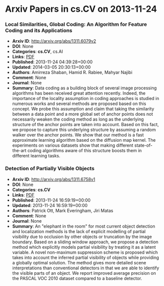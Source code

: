 # Arxiv Papers in cs.CV on 2013-11-24
### Local Similarities, Global Coding: An Algorithm for Feature Coding and its Applications
- **Arxiv ID**: http://arxiv.org/abs/1311.6079v2
- **DOI**: None
- **Categories**: **cs.CV**, cs.AI
- **Links**: [PDF](http://arxiv.org/pdf/1311.6079v2)
- **Published**: 2013-11-24 04:39:28+00:00
- **Updated**: 2014-03-05 20:30:13+00:00
- **Authors**: Amirreza Shaban, Hamid R. Rabiee, Mahyar Najibi
- **Comment**: None
- **Journal**: None
- **Summary**: Data coding as a building block of several image processing algorithms has been received great attention recently. Indeed, the importance of the locality assumption in coding approaches is studied in numerous works and several methods are proposed based on this concept. We probe this assumption and claim that taking the similarity between a data point and a more global set of anchor points does not necessarily weaken the coding method as long as the underlying structure of the anchor points are taken into account. Based on this fact, we propose to capture this underlying structure by assuming a random walker over the anchor points. We show that our method is a fast approximate learning algorithm based on the diffusion map kernel. The experiments on various datasets show that making different state-of-the-art coding algorithms aware of this structure boosts them in different learning tasks.



### Detection of Partially Visible Objects
- **Arxiv ID**: http://arxiv.org/abs/1311.6758v1
- **DOI**: None
- **Categories**: **cs.CV**
- **Links**: [PDF](http://arxiv.org/pdf/1311.6758v1)
- **Published**: 2013-11-24 16:59:19+00:00
- **Updated**: 2013-11-24 16:59:19+00:00
- **Authors**: Patrick Ott, Mark Everingham, Jiri Matas
- **Comment**: None
- **Journal**: None
- **Summary**: An "elephant in the room" for most current object detection and localization methods is the lack of explicit modelling of partial visibility due to occlusion by other objects or truncation by the image boundary. Based on a sliding window approach, we propose a detection method which explicitly models partial visibility by treating it as a latent variable. A novel non-maximum suppression scheme is proposed which takes into account the inferred partial visibility of objects while providing a globally optimal solution. The method gives more detailed scene interpretations than conventional detectors in that we are able to identify the visible parts of an object. We report improved average precision on the PASCAL VOC 2010 dataset compared to a baseline detector.



